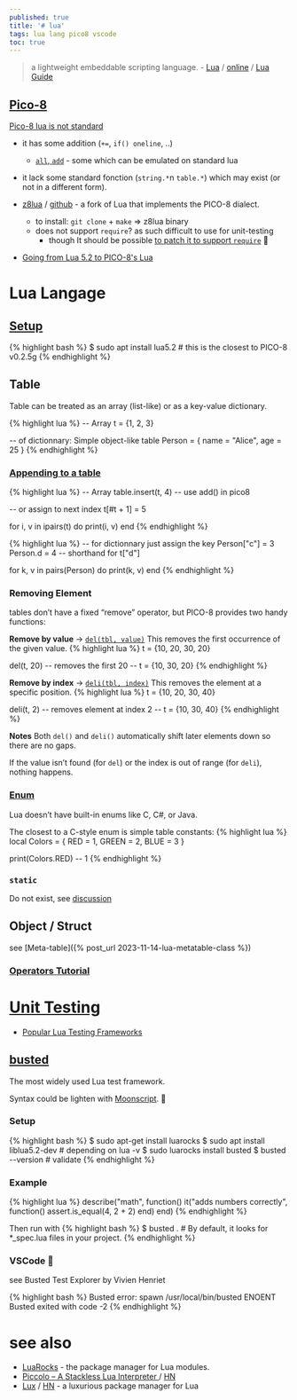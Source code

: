```yaml
---
published: true
title: '# lua'
tags: lua lang pico8 vscode
toc: true
---
```

>  a lightweight embeddable scripting language. - [Lua](https://www.lua.org/start.html) / [online](https://www.lua.org/cgi-bin/demo) / [Lua Guide](https://docs.otland.net/lua-guide/)

<link rel="shortcut icon" href="https://www.lua.org/favicon.ico" type="image/x-icon" />

## [Pico-8](https://www.lexaloffle.com/dl/docs/pico-8_manual.html)

[Pico-8 lua is not standard](https://pico-8.fandom.com/wiki/Lua)
- it has some addition (`+=`, `if() oneline`, ..)
	- [`all`, `add`](https://chatgpt.com/share/68c165a1-4d0c-800d-8a0e-3f8f284da05f) - some which can be emulated on standard lua
- it lack some standard fonction (`string.*`n `table.*`) which may exist (or not in a different form).

- [z8lua](https://www.lexaloffle.com/bbs/?tid=31577) / [github](https://github.com/samhocevar/z8lua?tab=readme-ov-file#z8lua) - a fork of Lua that implements the PICO-8 dialect.
	- to install: `git clone` + `make` => z8lua binary
    - does not support `require`? as such difficult to use for unit-testing
    	- though It should be possible [to patch it to support `require`](https://chatgpt.com/share/68c3de20-6308-800d-bd45-2cba3505b935) 🚧
- [Going from Lua 5.2 to PICO-8's Lua ](https://gist.github.com/josefnpat/bfe4aaa5bbb44f572cd0)

# Lua Langage
## [Setup](https://www.geeksforgeeks.org/how-to-install-and-setup-lua-in-linux/)
{% highlight bash %}
$ sudo apt install lua5.2   # this is the closest to PICO-8 v0.2.5g
{% endhighlight %}

## Table
Table can be treated as an array (list-like) or as a key-value dictionary.

{% highlight lua %}
-- Array
t = {1, 2, 3}

-- of dictionnary: Simple object-like table
Person = {
    name = "Alice",
    age = 25
}
{% endhighlight %}

### [Appending to a table](https://chatgpt.com/share/68baa63e-c6b4-800d-8bd3-4f3bd6084300)

{% highlight lua %}
-- Array
table.insert(t, 4)  -- use add() in pico8

-- or assign to next index
t[#t + 1] = 5

for i, v in ipairs(t) do
    print(i, v)
end
{% endhighlight %}

{% highlight lua %}
-- for dictionnary just assign the key
Person["c"] = 3
Person.d = 4  -- shorthand for t["d"]

for k, v in pairs(Person) do
    print(k, v)
end
{% endhighlight %}

### Removing Element
tables don’t have a fixed “remove” operator, but PICO-8 provides two handy functions:

**Remove by value** → [`del(tbl, value)`](https://pico-8.fandom.com/wiki/Del)
This removes the first occurrence of the given value.
{% highlight lua %}
t = {10, 20, 30, 20}

del(t, 20)   -- removes the first 20
-- t = {10, 30, 20}
{% endhighlight %}

**Remove by index** → [`deli(tbl, index)`](https://pico-8.fandom.com/wiki/Deli)
This removes the element at a specific position.
{% highlight lua %}
t = {10, 20, 30, 40}

deli(t, 2)  -- removes element at index 2
-- t = {10, 30, 40}
{% endhighlight %}

**Notes**
Both `del()` and `deli()` automatically shift later elements down so there are no gaps.

If the value isn’t found (for `del`) or the index is out of range (for `deli`), nothing happens.


### [Enum](https://chatgpt.com/share/68c50ee4-9590-800d-96f9-82dd78759d56)

Lua doesn’t have built-in enums like C, C#, or Java.

The closest to a C-style enum is simple table constants:
{% highlight lua %}
local Colors = {
    RED = 1,
    GREEN = 2,
    BLUE = 3
}

print(Colors.RED)   -- 1
{% endhighlight %}

### `static`
Do not exist, see [discussion](https://www.lexaloffle.com/bbs/?tid=36425)

## Object / Struct
see [Meta-table]({% post_url 2023-11-14-lua-metatable-class %})


### [Operators Tutorial](https://lua-users.org/wiki/OperatorsTutorial)

# [Unit Testing](https://github.com/LewisJEllis/awesome-lua#testing)

- [Popular Lua Testing Frameworks](https://chatgpt.com/share/68c11a52-4fd0-800d-8873-69cbf1f9a1c2)

## [busted](https://lunarmodules.github.io/busted/#overview)

The most widely used Lua test framework.

Syntax could be lighten with [Moonscript](https://lunarmodules.github.io/busted/#moonscript). 🚧

### Setup
{% highlight bash %}
$ sudo apt-get install luarocks
$ sudo apt install liblua5.2-dev  # depending on lua -v
$ sudo luarocks install busted
$ busted --version # validate
{% endhighlight %}

### Example

{% highlight lua %}
describe("math", function()
  it("adds numbers correctly", function()
    assert.is_equal(4, 2 + 2)
  end)
end)
{% endhighlight %}

Then run with
{% highlight bash %}
$ busted . # By default, it looks for *_spec.lua files in your project.
{% endhighlight %}

### VSCode 🚧
see Busted Test Explorer by Vivien Henriet

{% highlight bash %}
Busted error: spawn /usr/local/bin/busted ENOENT
Busted exited with code -2
{% endhighlight %}


# see also
- [LuaRocks](https://luarocks.org/) - the package manager for Lua modules.
- [Piccolo – A Stackless Lua Interpreter ](https://kyju.org/blog/piccolo-a-stackless-lua-interpreter/) / [HN](https://news.ycombinator.com/item?id=40239029)
- [Lux](https://mrcjkb.dev/posts/2025-04-07-lux-announcement.html) / [HN](https://news.ycombinator.com/item?id=43614285) - a luxurious package manager for Lua
